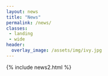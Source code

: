 ```yaml
---
layout: news
title: "News"
permalink: /news/
classes:
 - landing
 - wide
header:
  overlay_image: /assets/img/ivy.jpg
---
```

{% include news2.html %}

